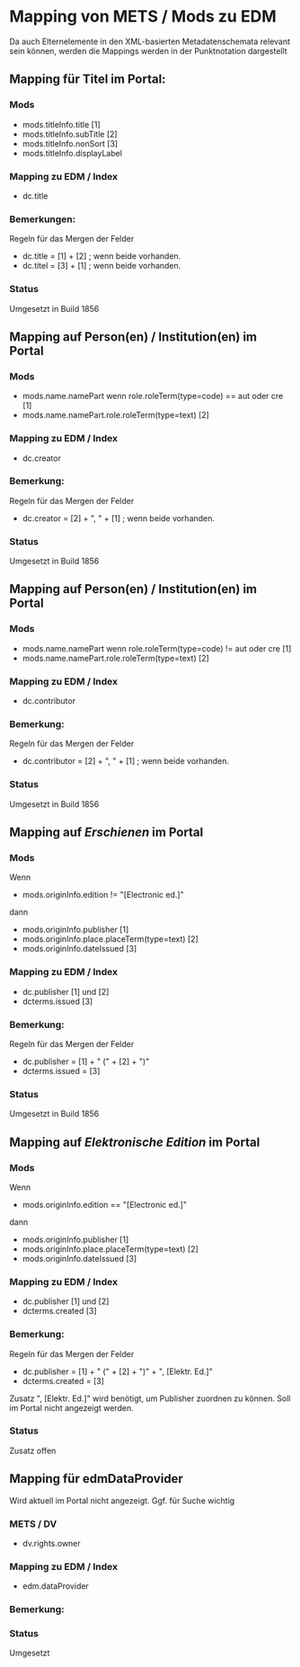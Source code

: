 # Mapping von METS / Mods zu EDM

Da auch Elternelemente in den XML-basierten Metadatenschemata relevant sein können, werden die Mappings werden in der Punktnotation dargestellt


## Mapping für Titel im Portal:

### Mods

* mods.titleInfo.title [1]
* mods.titleInfo.subTitle [2]
* mods.titleInfo.nonSort [3]
* mods.titleInfo.displayLabel


### Mapping zu EDM / Index

* dc.title

### Bemerkungen:  
Regeln für das Mergen der Felder

* dc.title = [1] + [2]  ; wenn beide vorhanden.
* dc.titel = [3] + [1]  ; wenn beide vorhanden.


### Status
Umgesetzt in Build 1856

## Mapping auf Person(en) / Institution(en) im Portal

### Mods

* mods.name.namePart wenn role.roleTerm(type=code) == aut oder cre [1]
* mods.name.namePart.role.roleTerm(type=text) [2]


### Mapping zu EDM / Index

* dc.creator

### Bemerkung:  

Regeln für das Mergen der Felder

* dc.creator = [2] + ", " + [1]  ; wenn beide vorhanden.

### Status
Umgesetzt in Build 1856


## Mapping auf Person(en) / Institution(en) im Portal

### Mods

* mods.name.namePart wenn role.roleTerm(type=code) != aut oder cre [1]
* mods.name.namePart.role.roleTerm(type=text) [2]


### Mapping zu EDM / Index

* dc.contributor

### Bemerkung:  

Regeln für das Mergen der Felder

* dc.contributor = [2] + ", " + [1]  ; wenn beide vorhanden.

### Status
Umgesetzt in Build 1856

## Mapping auf *Erschienen* im Portal

### Mods

Wenn
* mods.originInfo.edition != "[Electronic ed.]"

dann

* mods.originInfo.publisher [1]
* mods.originInfo.place.placeTerm(type=text) [2]
* mods.originInfo.dateIssued [3]


### Mapping zu EDM / Index

* dc.publisher [1] und [2]
* dcterms.issued [3]

### Bemerkung:  

Regeln für das Mergen der Felder

* dc.publisher = [1] + " (" + [2] + ")"
* dcterms.issued = [3]


### Status
Umgesetzt in Build 1856

## Mapping auf *Elektronische Edition* im Portal

### Mods

Wenn
* mods.originInfo.edition == "[Electronic ed.]"

dann

* mods.originInfo.publisher [1]
* mods.originInfo.place.placeTerm(type=text) [2]
* mods.originInfo.dateIssued [3]


### Mapping zu EDM / Index

* dc.publisher [1] und [2]
* dcterms.created [3]

### Bemerkung:  

Regeln für das Mergen der Felder

* dc.publisher = [1] + " (" + [2] + ")" + ", [Elektr. Ed.]"
* dcterms.created = [3]

Zusatz ", [Elektr. Ed.]" wird benötigt, um Publisher zuordnen zu können. Soll im Portal nicht angezeigt werden.

### Status
Zusatz offen

## Mapping für edmDataProvider
Wird aktuell im Portal nicht angezeigt. Ggf. für Suche wichtig

### METS / DV

* dv.rights.owner


### Mapping zu EDM / Index

* edm.dataProvider

### Bemerkung:  


### Status
Umgesetzt


